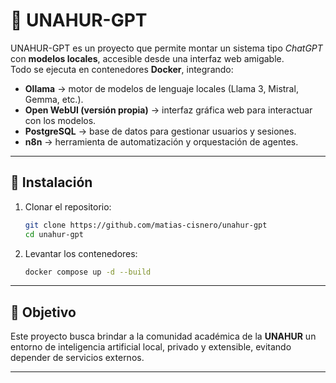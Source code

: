# 🤖 UNAHUR-GPT

UNAHUR-GPT es un proyecto que permite montar un sistema tipo *ChatGPT* con **modelos locales**, accesible desde una interfaz web amigable.  
Todo se ejecuta en contenedores **Docker**, integrando:

- **Ollama** → motor de modelos de lenguaje locales (Llama 3, Mistral, Gemma, etc.).  
- **Open WebUI (versión propia)** → interfaz gráfica web para interactuar con los modelos.  
- **PostgreSQL** → base de datos para gestionar usuarios y sesiones.  
- **n8n** → herramienta de automatización y orquestación de agentes.  

---

## 🚀 Instalación

1. Clonar el repositorio:
   ```bash
   git clone https://github.com/matias-cisnero/unahur-gpt
   cd unahur-gpt
   ```

2. Levantar los contenedores:
   ```bash
   docker compose up -d --build
   ```

---

## 📌 Objetivo

Este proyecto busca brindar a la comunidad académica de la **UNAHUR** un entorno de inteligencia artificial local, privado y extensible, evitando depender de servicios externos.

---
